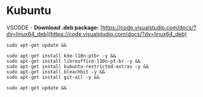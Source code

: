 # Kubuntu

VSCODE -
**Download .deb package:** [https://code.visualstudio.com/docs/?dv=linux64_deb](https://code.visualstudio.com/docs/?dv=linux64_deb)

	sudo apt-get update && 

	sudo apt-get install kde-l10n-ptbr -y && 
	sudo apt-get install libreoffice-l10n-pt-br -y && 
	sudo apt-get install kubuntu-restricted-extras -y && 
	sudo apt-get install bleachbit -y && 
	sudo apt-get install git-all -y && 

	sudo apt-get update && 

